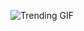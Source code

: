 ![Trending GIF](https://media2.giphy.com/media/v1.Y2lkPThiYjIxNzcyZGs1cG95eXk4MGlnbGdkdHYwdjJ4Z3p1cnZheDQ5ZDAyaXZ2MDN2OCZlcD12MV9naWZzX3NlYXJjaCZjdD1n/MT5UUV1d4CXE2A37Dg/giphy.gif)
